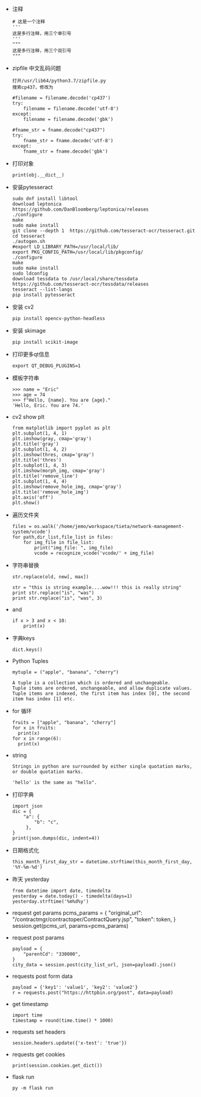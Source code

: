 - 注释

      # 这是一个注释
      '''
      这是多行注释，用三个单引号
      '''
      """
      这是多行注释，用三个双引号
      """

- zipfile 中文乱码问题

      打开/usr/lib64/python3.7/zipfile.py
      搜索cp437，修改为

      #filename = filename.decode('cp437')
      try:
          filename = filename.decode('utf-8')
      except:
          filename = filename.decode('gbk')

      #fname_str = fname.decode("cp437")
      try:
          fname_str = fname.decode('utf-8')
      except:
          fname_str = fname.decode('gbk')

- 打印对象

      print(obj.__dict__)

- 安装pytesseract

      sudo dnf install libtool
      download leptonica
      https://github.com/DanBloomberg/leptonica/releases
      ./configure
      make
      sudo make install
      git clone --depth 1  https://github.com/tesseract-ocr/tesseract.git
      cd tesseract
      ./autogen.sh
      #export LD_LIBRARY_PATH=/usr/local/lib/
      export PKG_CONFIG_PATH=/usr/local/lib/pkgconfig/
      ./configure
      make
      sudo make install
      sudo ldconfig
      download tessdata to /usr/local/share/tessdata
      https://github.com/tesseract-ocr/tessdata/releases
      tesseract --list-langs
      pip install pytesseract

- 安装 cv2

      pip install opencv-python-headless

- 安装 skimage

      pip install scikit-image

- 打印更多qt信息

      export QT_DEBUG_PLUGINS=1

- 模板字符串

      >>> name = "Eric"
      >>> age = 74
      >>> f"Hello, {name}. You are {age}."
      'Hello, Eric. You are 74.'

- cv2 show plt

      from matplotlib import pyplot as plt
      plt.subplot(1, 4, 1)
      plt.imshow(gray, cmap='gray')
      plt.title('gray')
      plt.subplot(1, 4, 2)
      plt.imshow(thres, cmap='gray')
      plt.title('thres')
      plt.subplot(1, 4, 3)
      plt.imshow(morph_img, cmap='gray')
      plt.title('remove_line')
      plt.subplot(1, 4, 4)
      plt.imshow(remove_hole_img, cmap='gray')
      plt.title('remove_hole_img')
      plt.axis('off')
      plt.show()

- 遍历文件夹

      files = os.walk('/home/jemo/workspace/tieta/network-management-system/vcode')
      for path,dir_list,file_list in files:
          for img_file in file_list:
              print("img_file: ", img_file)
              vcode = recognize_vcode('vcode/' + img_file)

- 字符串替换

      str.replace(old, new[, max])

      str = "this is string example....wow!!! this is really string"
      print str.replace("is", "was")
      print str.replace("is", "was", 3)

- and

      if x > 3 and x < 10:
          print(x)

- 字典keys

      dict.keys()

- Python Tuples

      mytuple = ("apple", "banana", "cherry")

      A tuple is a collection which is ordered and unchangeable.
      Tuple items are ordered, unchangeable, and allow duplicate values.
      Tuple items are indexed, the first item has index [0], the second item has index [1] etc.

- for 循环

      fruits = ["apple", "banana", "cherry"]
      for x in fruits:
        print(x)
      for x in range(6):
        print(x)

- string

      Strings in python are surrounded by either single quotation marks, or double quotation marks.

      'hello' is the same as "hello".

- 打印字典

      import json
      dic = {
          "a": {
              "b": "c",
           },
      }
      print(json.dumps(dic, indent=4))

- 日期格式化

      this_month_first_day_str = datetime.strftime(this_month_first_day, '%Y-%m-%d')

- 昨天 yesterday

      from datetime import date, timedelta
      yesterday = date.today() - timedelta(days=1)
      yesterday.strftime('%m%d%y')


- request get params
      pcms_params = {
          "original_url": "/contractmgr/contractoper/ContractQuery.jsp",
          "token": token,
      }
      session.get(pcms_url, params=pcms_params)

- request post params

      payload = {
          "parentCd": "330000",
      }
      city_data = session.post(city_list_url, json=payload).json()

- requests post form data

      payload = {'key1': 'value1', 'key2': 'value2'}
      r = requests.post("https://httpbin.org/post", data=payload)

- get timestamp

      import time
      timestamp = round(time.time() * 1000)

- requests set headers

      session.headers.update({'x-test': 'true'})

- requests get cookies

      print(session.cookies.get_dict())

- flask run

      py -m flask run
